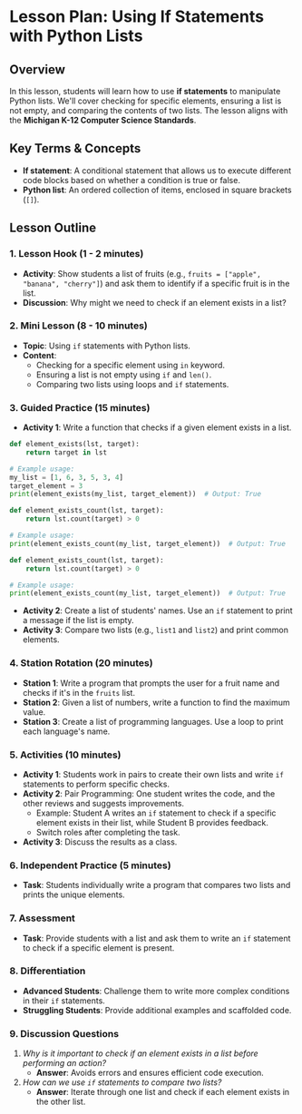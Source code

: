# Lesson Plan: Using If Statements with Python Lists

## Overview
In this lesson, students will learn how to use **if statements** to manipulate Python lists. We'll cover checking for specific elements, ensuring a list is not empty, and comparing the contents of two lists. The lesson aligns with the **Michigan K-12 Computer Science Standards**.

## Key Terms & Concepts
- **If statement**: A conditional statement that allows us to execute different code blocks based on whether a condition is true or false.
- **Python list**: An ordered collection of items, enclosed in square brackets (`[]`).

## Lesson Outline

### 1. Lesson Hook (1 - 2 minutes)
- **Activity**: Show students a list of fruits (e.g., `fruits = ["apple", "banana", "cherry"]`) and ask them to identify if a specific fruit is in the list.
- **Discussion**: Why might we need to check if an element exists in a list?

### 2. Mini Lesson (8 - 10 minutes)
- **Topic**: Using `if` statements with Python lists.
- **Content**:
    - Checking for a specific element using `in` keyword.
    - Ensuring a list is not empty using `if` and `len()`.
    - Comparing two lists using loops and `if` statements.

### 3. Guided Practice (15 minutes)
- **Activity 1**: Write a function that checks if a given element exists in a list.
```python
def element_exists(lst, target):
    return target in lst

# Example usage:
my_list = [1, 6, 3, 5, 3, 4]
target_element = 3
print(element_exists(my_list, target_element))  # Output: True
```
```python
def element_exists_count(lst, target):
    return lst.count(target) > 0

# Example usage:
print(element_exists_count(my_list, target_element))  # Output: True
```
```python
def element_exists_count(lst, target):
    return lst.count(target) > 0

# Example usage:
print(element_exists_count(my_list, target_element))  # Output: True
```
- **Activity 2**: Create a list of students' names. Use an `if` statement to print a message if the list is empty.
- **Activity 3**: Compare two lists (e.g., `list1` and `list2`) and print common elements.

### 4. Station Rotation (20 minutes)
- **Station 1**: Write a program that prompts the user for a fruit name and checks if it's in the `fruits` list.
- **Station 2**: Given a list of numbers, write a function to find the maximum value.
- **Station 3**: Create a list of programming languages. Use a loop to print each language's name.

### 5. Activities (10 minutes)
- **Activity 1**: Students work in pairs to create their own lists and write `if` statements to perform specific checks.
- **Activity 2**: Pair Programming: One student writes the code, and the other reviews and suggests improvements.
    - Example: Student A writes an `if` statement to check if a specific element exists in their list, while Student B provides feedback.
    - Switch roles after completing the task.
- **Activity 3**: Discuss the results as a class.

### 6. Independent Practice (5 minutes)
- **Task**: Students individually write a program that compares two lists and prints the unique elements.

### 7. Assessment
- **Task**: Provide students with a list and ask them to write an `if` statement to check if a specific element is present.

### 8. Differentiation
- **Advanced Students**: Challenge them to write more complex conditions in their `if` statements.
- **Struggling Students**: Provide additional examples and scaffolded code.

### 9. Discussion Questions
1. *Why is it important to check if an element exists in a list before performing an action?*
    - **Answer**: Avoids errors and ensures efficient code execution.
2. *How can we use `if` statements to compare two lists?*
    - **Answer**: Iterate through one list and check if each element exists in the other list.

